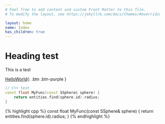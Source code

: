 ```yaml
---
# Feel free to add content and custom Front Matter to this file.
# To modify the layout, see https://jekyllrb.com/docs/themes/#overriding-theme-defaults

layout: home
name: Index
has_children: true
---
```


# Heading test

This is a test

[HelloWorld](http://example.com/){: .btn .btn-purple }

```c++
// C++ test
const float MyFunc(const SSphere& sphere) {
	return entities.find(sphere.id).radius;
}
```

{% highlight cpp %}
const float MyFunc(const SSphere& sphere) {
	return entities.find(sphere.id).radius;
}
{% endhighlight %}
